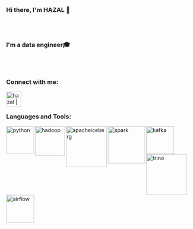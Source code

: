 <br>

### Hi there, I'm HAZAL  👋

</br>

<br>

### I'm  a data engineer🎓

</br>



<br>

### Connect with me:


[<img align="left" alt="hazal | LinkedIn" width="40px" src="https://cdn.jsdelivr.net/npm/simple-icons@v3/icons/linkedin.svg" />][linkedin]


</br>


<br>


### Languages and Tools:
 

<img align="left" alt="python" width="75px" src="https://github.com/hazalozbey/svg/blob/main/python.svg" />

<img align="left" alt="hadoop" width="80px" src="https://github.com/hazalozbey/svg/blob/main/hadoop-svgrepo-com.svg" />

<img align="left" alt="apacheiceberg" width="110px" src="https://github.com/hazalozbey/svg/blob/main/apache-iceberg-seeklogo.com.svg" />

<img align="left" alt="spark" width="100px" src="https://github.com/hazalozbey/svg/blob/main/apache-spark-5.svg" />

<img align="left" alt="kafka" width="75px" src="https://github.com/hazalozbey/svg/blob/main/kafka-icon-svgrepo-com.svg" />

<img align="left" alt="trino" width="110px" src="https://github.com/hazalozbey/svg/blob/main/Trino.svg" />

<img align="left" alt="airflow" width="75px" src="https://github.com/hazalozbey/svg/blob/main/airflow-svgrepo-com.svg" />


</br>



[linkedin]: https://www.linkedin.com/in/hazalozbey/

